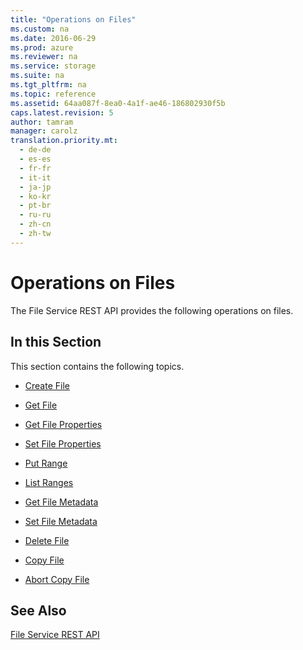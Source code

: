 ```yaml
---
title: "Operations on Files"
ms.custom: na
ms.date: 2016-06-29
ms.prod: azure
ms.reviewer: na
ms.service: storage
ms.suite: na
ms.tgt_pltfrm: na
ms.topic: reference
ms.assetid: 64aa087f-8ea0-4a1f-ae46-186802930f5b
caps.latest.revision: 5
author: tamram
manager: carolz
translation.priority.mt: 
  - de-de
  - es-es
  - fr-fr
  - it-it
  - ja-jp
  - ko-kr
  - pt-br
  - ru-ru
  - zh-cn
  - zh-tw
---
```

# Operations on Files
The File Service REST API provides the following operations on files.  
  
## In this Section  
 This section contains the following topics.  
  
-   [Create File](../fileservices/Create-File.md)  
  
-   [Get File](../fileservices/Get-File.md)  
  
-   [Get File Properties](../fileservices/Get-File-Properties.md)  
  
-   [Set File Properties](../fileservices/Set-File-Properties.md)  
  
-   [Put Range](../fileservices/Put-Range.md)  
  
-   [List Ranges](../fileservices/List-Ranges.md)  
  
-   [Get File Metadata](../fileservices/Get-File-Metadata.md)  
  
-   [Set File Metadata](../fileservices/Set-File-Metadata.md)  
  
-   [Delete File](../fileservices/Delete-File2.md)  
  
-   [Copy File](../fileservices/Copy-File.md)  
  
-   [Abort Copy File](../fileservices/Abort-Copy-File.md)  
  
## See Also  
 [File Service REST API](../fileservices/File-Service-REST-API.md)